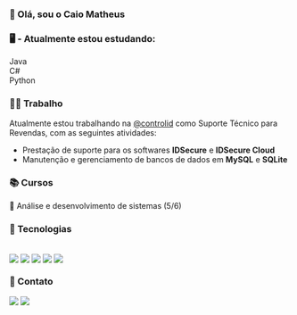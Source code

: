 ### 👋 Olá, sou o Caio Matheus

### 🖥️ - Atualmente estou estudando: 

Java <br/>
C# <br/>
Python

### 👨‍💼 Trabalho

Atualmente estou trabalhando na <a href="https://github.com/controlid">@controlid</a> como Suporte Técnico para Revendas, com as seguintes atividades:

- Prestação de suporte para os softwares **IDSecure** e **IDSecure Cloud**
- Manutenção e gerenciamento de bancos de dados em **MySQL** e **SQLite**

### 📚 Cursos

📕 Análise e desenvolvimento de sistemas (5/6)

### 📖 Tecnologias
<div style="display: inline_block"><br/>
<img align="center" alt"java" src="https://img.shields.io/badge/Java-ED8B00?style=for-the-badge&logo=openjdk&logoColor=white">
<img align="center" alt"html5" src="https://img.shields.io/badge/HTML5-E34F26?style=for-the-badge&logo=html5&logoColor=white">
<img align="center" alt"css" src="https://img.shields.io/badge/CSS3-1572B6?style=for-the-badge&logo=css3&logoColor=white">
<img align="center" alt"python" src="https://img.shields.io/badge/Python-14354C?style=for-the-badge&logo=python&logoColor=white">
<img align="center" alt"mysql" src="https://img.shields.io/badge/MySQL-00000F?style=for-the-badge&logo=mysql&logoColor=white">

### 📧 Contato

<a href="https://www.linkedin.com/in/caio-matheus-b68977236/"><img src="https://img.shields.io/badge/-LinkedIn-%230077B5?style=for-the-badge&logo=linkedin&logoColor=white"></a> 
<a href="mailto:cmathxus@gmail.com"><img src="https://img.shields.io/badge/-Gmail-%23333?style=for-the-badge&logo=gmail&logoColor=white"></a>

